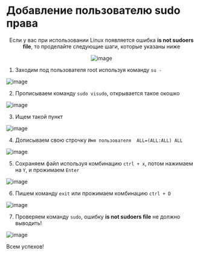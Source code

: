 # Добавление пользователю sudo права
<center>
Если у вас при использовании Linux появляется ошибка <b>is not sudoers file</b>, то проделайте следующие шаги, которые указаны ниже

<p align="center">
  <img src="https://github.com/user-attachments/assets/0a1ffca4-eb0c-4bd1-bf5a-42182b1117ee" alt="image">
</p>

</center>



1. Заходим под пользователя root используя команду ```su -```

  ![image](https://github.com/user-attachments/assets/8d589248-c5b3-41e0-b282-473b85e99d96)

2. Прописываем команду ```sudo visudo```, открывается такое окошко

  ![image](https://github.com/user-attachments/assets/1a50beba-92d0-4e25-be4a-694d6ed11bae)

3. Ищем такой пункт

  ![image](https://github.com/user-attachments/assets/0a737b08-4715-4231-a99b-24103c211b83)

4. Дописываем свою строчку ```Имя пользователя  ALL=(ALL:ALL) ALL```

  ![image](https://github.com/user-attachments/assets/390f5ca8-29ae-475b-8dea-fe72010c444e)

5. Сохраняем файл используя комбинацию ```ctrl + x```, потом нажимаем на ```Y```, и прожимаем ```Enter```

  ![image](https://github.com/user-attachments/assets/145c32a4-cadf-4a65-b64d-16e4b90c82dc)

6. Пишем команду ```exit``` или прожимаем комбинацию ```ctrl + D```

  ![image](https://github.com/user-attachments/assets/3921ec11-5ba7-4de3-8907-9354defb4730)

7. Проверяем команду ```sudo```, ошибку <b>is not sudoers file</b> не должно выводить!

  ![image](https://github.com/user-attachments/assets/c3dfe4c5-6d4c-4aa5-89e8-e6d416763039)


Всем успехов!


   
